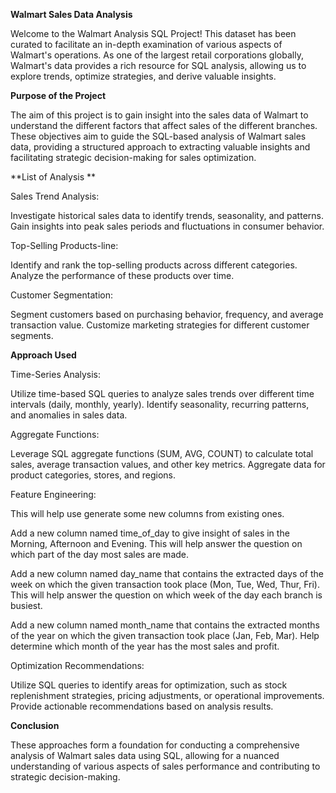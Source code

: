 **Walmart Sales Data Analysis**

Welcome to the Walmart Analysis SQL Project! This dataset has been curated to facilitate an in-depth examination of various aspects of Walmart's operations. 
As one of the largest retail corporations globally, Walmart's data provides a rich resource for SQL analysis, allowing us to explore trends, optimize strategies, and derive valuable insights.

**Purpose of the Project**

The aim of this project is to gain insight into the sales data of Walmart to understand the different factors that affect sales of the different branches.
These objectives aim to guide the SQL-based analysis of Walmart sales data, providing a structured approach to extracting valuable insights and facilitating strategic decision-making for sales optimization.

**List of Analysis **

Sales Trend Analysis:

Investigate historical sales data to identify trends, seasonality, and patterns.
Gain insights into peak sales periods and fluctuations in consumer behavior.

Top-Selling Products-line:

Identify and rank the top-selling products across different categories.
Analyze the performance of these products over time.

Customer Segmentation:

Segment customers based on purchasing behavior, frequency, and average transaction value.
Customize marketing strategies for different customer segments.

**Approach Used**

Time-Series Analysis:

Utilize time-based SQL queries to analyze sales trends over different time intervals (daily, monthly, yearly).
Identify seasonality, recurring patterns, and anomalies in sales data.

Aggregate Functions:

Leverage SQL aggregate functions (SUM, AVG, COUNT) to calculate total sales, average transaction values, and other key metrics.
Aggregate data for product categories, stores, and regions.

Feature Engineering:

This will help use generate some new columns from existing ones.

Add a new column named time_of_day to give insight of sales in the Morning, Afternoon and Evening. 
This will help answer the question on which part of the day most sales are made.

Add a new column named day_name that contains the extracted days of the week on which the given transaction took place (Mon, Tue, Wed, Thur, Fri). 
This will help answer the question on which week of the day each branch is busiest.

Add a new column named month_name that contains the extracted months of the year on which the given transaction took place (Jan, Feb, Mar). 
Help determine which month of the year has the most sales and profit.

Optimization Recommendations:

Utilize SQL queries to identify areas for optimization, such as stock replenishment strategies, pricing adjustments, or operational improvements.
Provide actionable recommendations based on analysis results.

**Conclusion**

These approaches form a foundation for conducting a comprehensive analysis of Walmart sales data using SQL, 
allowing for a nuanced understanding of various aspects of sales performance and contributing to strategic decision-making.






